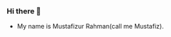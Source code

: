 ### Hi there 👋
- My name is Mustafizur Rahman(call me Mustafiz).

<!--
**mustaf19/mustaf19** is a ✨ _special_ ✨ repository because its `README.md` (this file) appears on your GitHub profile.
![Visitor Count](https://profile-counter.glitch.me/mustaf19/count.svg)
Here are some ideas to get you started:

- 🔭 I’m currently working on ...
- 🌱 I’m currently learning ...
- 👯 I’m looking to collaborate on ...
- 🤔 I’m looking for help with ...
- 💬 Ask me about ...
- 📫 How to reach me: ...
- 😄 Pronouns: ...
- ⚡ Fun fact: ...
-->
